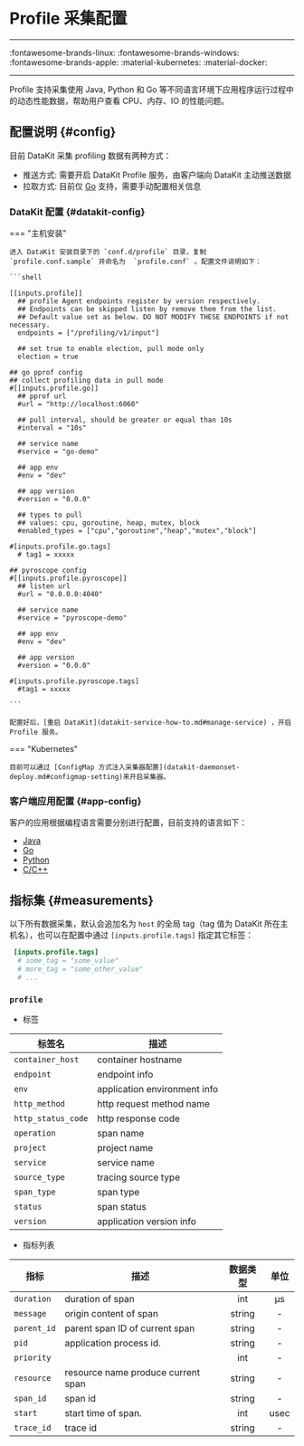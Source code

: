 
# Profile 采集配置
---

:fontawesome-brands-linux: :fontawesome-brands-windows: :fontawesome-brands-apple: :material-kubernetes: :material-docker:

---

Profile 支持采集使用 Java, Python 和 Go 等不同语言环境下应用程序运行过程中的动态性能数据，帮助用户查看 CPU、内存、IO 的性能问题。

## 配置说明 {#config}

目前 DataKit 采集 profiling 数据有两种方式：

- 推送方式: 需要开启 DataKit Profile 服务，由客户端向 DataKit 主动推送数据
- 拉取方式: 目前仅 [Go](profile-go.md) 支持，需要手动配置相关信息

### DataKit 配置 {#datakit-config}

=== "主机安装"

    进入 DataKit 安装目录下的 `conf.d/profile` 目录，复制 `profile.conf.sample` 并命名为  `profile.conf` 。配置文件说明如下：
    
    ```shell
        
    [[inputs.profile]]
      ## profile Agent endpoints register by version respectively.
      ## Endpoints can be skipped listen by remove them from the list.
      ## Default value set as below. DO NOT MODIFY THESE ENDPOINTS if not necessary.
      endpoints = ["/profiling/v1/input"]
    
      ## set true to enable election, pull mode only
      election = true
    
    ## go pprof config
    ## collect profiling data in pull mode
    #[[inputs.profile.go]]
      ## pprof url
      #url = "http://localhost:6060"
    
      ## pull interval, should be greater or equal than 10s
      #interval = "10s"
    
      ## service name
      #service = "go-demo"
    
      ## app env
      #env = "dev"
    
      ## app version
      #version = "0.0.0"
    
      ## types to pull
      ## values: cpu, goroutine, heap, mutex, block
      #enabled_types = ["cpu","goroutine","heap","mutex","block"]
    
    #[inputs.profile.go.tags]
      # tag1 = xxxxx
    
    ## pyroscope config
    #[[inputs.profile.pyroscope]]
      ## listen url
      #url = "0.0.0.0:4040"
    
      ## service name
      #service = "pyroscope-demo"
    
      ## app env
      #env = "dev"
    
      ## app version
      #version = "0.0.0"
    
    #[inputs.profile.pyroscope.tags]
      #tag1 = xxxxx
    
    ```
    
    配置好后，[重启 DataKit](datakit-service-how-to.md#manage-service) ，开启 Profile 服务。

=== "Kubernetes"

    目前可以通过 [ConfigMap 方式注入采集器配置](datakit-daemonset-deploy.md#configmap-setting)来开启采集器。

### 客户端应用配置 {#app-config}

客户的应用根据编程语言需要分别进行配置，目前支持的语言如下：

- [Java](profile-java.md)
- [Go](profile-go.md)
- [Python](python-profiling.md)
- [C/C++](profiling-cpp.md)

## 指标集 {#measurements}

以下所有数据采集，默认会追加名为 `host` 的全局 tag（tag 值为 DataKit 所在主机名），也可以在配置中通过 `[inputs.profile.tags]` 指定其它标签：

``` toml
 [inputs.profile.tags]
  # some_tag = "some_value"
  # more_tag = "some_other_value"
  # ...
```



### `profile`



-  标签


| 标签名 | 描述    |
|  ----  | --------|
|`container_host`|container hostname|
|`endpoint`|endpoint info|
|`env`|application environment info|
|`http_method`|http request method name|
|`http_status_code`|http response code|
|`operation`|span name|
|`project`|project name|
|`service`|service name|
|`source_type`|tracing source type|
|`span_type`|span type|
|`status`|span status|
|`version`|application version info|

- 指标列表


| 指标 | 描述| 数据类型 | 单位   |
| ---- |---- | :---:    | :----: |
|`duration`|duration of span|int|μs|
|`message`|origin content of span|string|-|
|`parent_id`|parent span ID of current span|string|-|
|`pid`|application process id.|string|-|
|`priority`||int|-|
|`resource`|resource name produce current span|string|-|
|`span_id`|span id|string|-|
|`start`|start time of span.|int|usec|
|`trace_id`|trace id|string|-|




